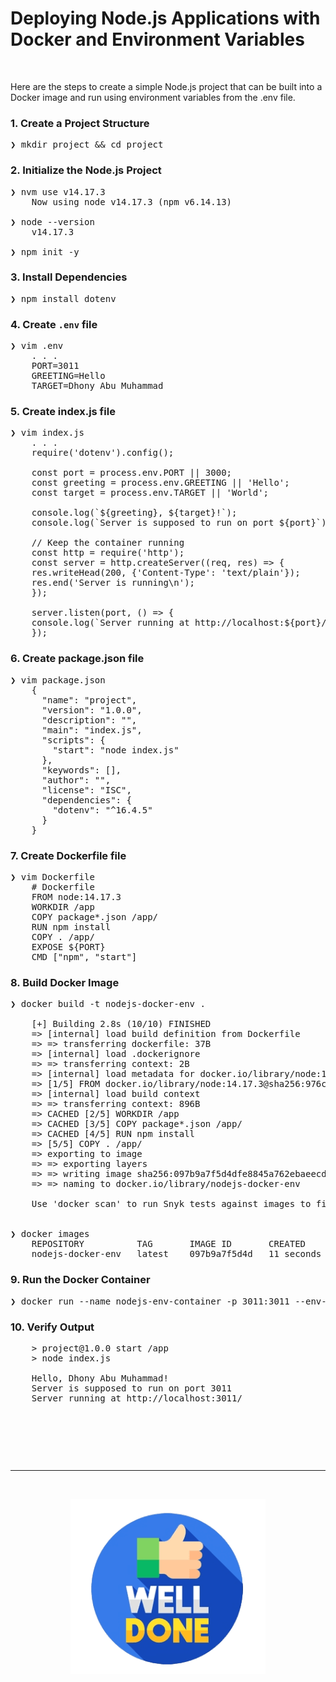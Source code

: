
# Deploying Node.js Applications with Docker and Environment Variables

&nbsp;

Here are the steps to create a simple Node.js project that can be built into a Docker image and run using environment variables from the .env file.

### 1. Create a Project Structure
<pre>
❯ mkdir project && cd project
</pre>

### 2. Initialize the Node.js Project
<pre>
❯ nvm use v14.17.3
    Now using node v14.17.3 (npm v6.14.13)

❯ node --version
    v14.17.3

❯ npm init -y
</pre>

### 3. Install Dependencies
<pre>
❯ npm install dotenv
</pre>

### 4. Create `.env` file
<pre>
❯ vim .env
    . . .
    PORT=3011
    GREETING=Hello
    TARGET=Dhony Abu Muhammad
</pre>

### 5. Create index.js file
<pre>
❯ vim index.js
    . . .
    require('dotenv').config();

    const port = process.env.PORT || 3000;
    const greeting = process.env.GREETING || 'Hello';
    const target = process.env.TARGET || 'World';

    console.log(`${greeting}, ${target}!`);
    console.log(`Server is supposed to run on port ${port}`);

    // Keep the container running
    const http = require('http');
    const server = http.createServer((req, res) => {
    res.writeHead(200, {'Content-Type': 'text/plain'});
    res.end('Server is running\n');
    });

    server.listen(port, () => {
    console.log(`Server running at http://localhost:${port}/`);
    });
</pre>

### 6. Create package.json file
<pre>
❯ vim package.json
    {
      "name": "project",
      "version": "1.0.0",
      "description": "",
      "main": "index.js",
      "scripts": {
        "start": "node index.js"
      },
      "keywords": [],
      "author": "",
      "license": "ISC",
      "dependencies": {
        "dotenv": "^16.4.5"
      }
    }
</pre>

### 7. Create Dockerfile file
<pre>
❯ vim Dockerfile
    # Dockerfile
    FROM node:14.17.3
    WORKDIR /app
    COPY package*.json /app/
    RUN npm install
    COPY . /app/
    EXPOSE ${PORT}
    CMD ["npm", "start"]
</pre>

### 8. Build Docker Image
<pre>
❯ docker build -t nodejs-docker-env .

    [+] Building 2.8s (10/10) FINISHED                                                                                                                                                                              
    => [internal] load build definition from Dockerfile                                                                              0.0s
    => => transferring dockerfile: 37B                                                                                               0.0s
    => [internal] load .dockerignore                                                                                                 0.0s
    => => transferring context: 2B                                                                                                   0.0s
    => [internal] load metadata for docker.io/library/node:14.17.3                                                                   2.7s
    => [1/5] FROM docker.io/library/node:14.17.3@sha256:976c9107158a1c85ab0702aec5b1d56bbb85de493ca50794e545a0271421e028             0.0s
    => [internal] load build context                                                                                                 0.0s
    => => transferring context: 896B                                                                                                 0.0s
    => CACHED [2/5] WORKDIR /app                                                                                                     0.0s
    => CACHED [3/5] COPY package*.json /app/                                                                                         0.0s
    => CACHED [4/5] RUN npm install                                                                                                  0.0s
    => [5/5] COPY . /app/                                                                                                            0.0s
    => exporting to image                                                                                                            0.0s
    => => exporting layers                                                                                                           0.0s
    => => writing image sha256:097b9a7f5d4dfe8845a762ebaeecd640625856de1fb8b4b988e608f5f00174e2                                      0.0s
    => => naming to docker.io/library/nodejs-docker-env                                                                              0.0s

    Use 'docker scan' to run Snyk tests against images to find vulnerabilities and learn how to fix them


❯ docker images
    REPOSITORY          TAG       IMAGE ID       CREATED          SIZE
    nodejs-docker-env   latest    097b9a7f5d4d   11 seconds ago   891MB
</pre>

### 9. Run the Docker Container
<pre>
❯ docker run --name nodejs-env-container -p 3011:3011 --env-file .env nodejs-docker-env
</pre>

### 10. Verify Output
<pre>
    > project@1.0.0 start /app
    > node index.js

    Hello, Dhony Abu Muhammad!
    Server is supposed to run on port 3011
    Server running at http://localhost:3011/
</pre>

&nbsp;

&nbsp;

&nbsp;

---

&nbsp;

<div align="center">
    <img src="./gambar-petunjuk/well_done.png" alt="well_done" style="display: block; margin: 0 auto;">
</div> 

&nbsp;

